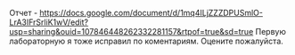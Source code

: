 Отчет - https://docs.google.com/document/d/1mq4ILjZZZDPUSmlO-LrA3IFrSrliK1wV/edit?usp=sharing&ouid=107846448262332281157&rtpof=true&sd=true 
Первую лабораторную я тоже исправил по коментариям. Оцените пожалуйста.
